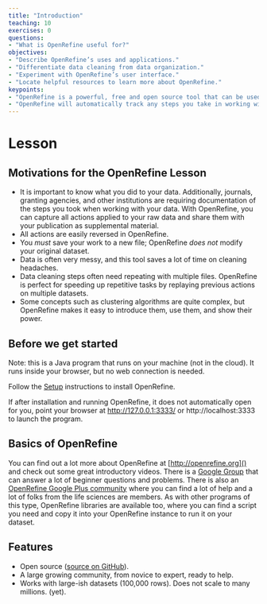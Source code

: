 ```yaml
---
title: "Introduction"
teaching: 10
exercises: 0
questions:
- "What is OpenRefine useful for?"
objectives:
- "Describe OpenRefine’s uses and applications."
- "Differentiate data cleaning from data organization."
- "Experiment with OpenRefine’s user interface."
- "Locate helpful resources to learn more about OpenRefine."
keypoints:
- "OpenRefine is a powerful, free and open source tool that can be used for data cleaning."
- "OpenRefine will automatically track any steps you take in working with your data."
---
```


# Lesson

## Motivations for the OpenRefine Lesson

* It is important to know what you did to your data. Additionally, journals, granting agencies, and other institutions are requiring documentation of the steps you took when working with your data. With OpenRefine, you can capture all actions applied to your raw data and share them with your publication as supplemental material.
* All actions are easily reversed in OpenRefine.
* You _must_ save your work to a new file; OpenRefine _does not_ modify your original dataset.
* Data is often very messy, and this tool saves a lot of time on cleaning headaches.
* Data cleaning steps often need repeating with multiple files. OpenRefine is perfect for speeding up repetitive tasks by replaying previous actions on multiple datasets.
* Some concepts such as clustering algorithms are quite complex, but OpenRefine makes it easy to introduce them, use them, and show their power.

## Before we get started

Note: this is a Java program that runs on your machine (not in the cloud). It runs inside your browser, but no web connection is needed.

Follow the [Setup](../setup/) instructions to install OpenRefine.

If after installation and running OpenRefine, it does not automatically open for you, point your browser at http://127.0.0.1:3333/ or http://localhost:3333 to launch the program.


## Basics of OpenRefine

You can find out a lot more about OpenRefine at [http://openrefine.org]() and check out some great introductory videos. There is a [Google Group](https://groups.google.com/forum/?hl=en#!forum/openrefine) that can answer a lot of beginner questions and problems. There is also an [OpenRefine Google Plus community](https://plus.google.com/communities/117280693504889048168) where you can find a lot of help and a lot of folks from the life sciences are members. As with other programs of this type, OpenRefine libraries are available too, where you can find a script you need and copy it into your OpenRefine instance to run it on your dataset.


## Features
* Open source ([source on GitHub](https://github.com/OpenRefine/OpenRefine)).
* A large growing community, from novice to expert, ready to help.
* Works with large-ish datasets (100,000 rows). Does not scale to many millions. (yet).

